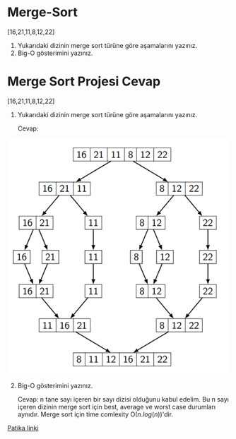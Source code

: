 # Merge-Sort

[16,21,11,8,12,22] 

1. Yukarıdaki dizinin merge sort türüne göre aşamalarını yazınız.
2. Big-O gösterimini yazınız.

# Merge Sort Projesi Cevap

[16,21,11,8,12,22] 

1. Yukarıdaki dizinin merge sort türüne göre aşamalarını yazınız.

    Cevap: 

![](img.png)

2. Big-O gösterimini yazınız.

    Cevap: n tane sayı içeren bir sayı dizisi olduğunu kabul edelim. Bu n sayı içeren dizinin merge sort için best, average ve worst case durumları aynıdır. Merge sort için time comlexity O($n.log(n)$)'dir.



[Patika linki](https://app.patika.dev)
